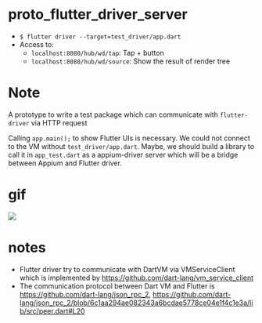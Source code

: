 # proto_flutter_driver_server

- `$ flutter driver --target=test_driver/app.dart`
- Access to:
    - `localhost:8080/hub/wd/tap`: Tap +  button
    - `localhost:8080/hub/wd/source`: Show the result of render tree

# Note
A prototype to write a test package which can communicate with `flutter-driver` via HTTP request

Calling `app.main();` to show Flutter UIs is necessary. We could not connect to the VM without `test_driver/app.dart`.
Maybe, we should build a library to call it in `app_test.dart` as a appium-driver server
which will be a bridge between Appium and Flutter driver.

# gif

![](https://user-images.githubusercontent.com/5511591/58378489-b6013100-7fcf-11e9-9799-cff2e9ec4d89.gif)

# notes

- Flutter driver try to communicate with DartVM via VMServiceClient which is implemented by https://github.com/dart-lang/vm_service_client
- The communication protocol between Dart VM and Flutter is https://github.com/dart-lang/json_rpc_2, https://github.com/dart-lang/json_rpc_2/blob/6c1aa294ae082343a6bcdae5778ce04e1f4c1e3a/lib/src/peer.dart#L20
